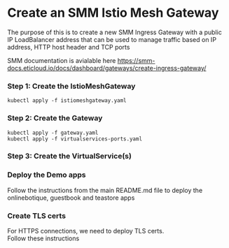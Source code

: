 # Create an SMM Istio Mesh Gateway

The purpose of this is to create a new SMM Ingress Gateway with a public IP LoadBalancer address that can be used to manage traffic based on IP address, HTTP host header and TCP ports


SMM documentation is avialable here
https://smm-docs.eticloud.io/docs/dashboard/gateways/create-ingress-gateway/


### Step 1: Create the IstioMeshGateway
```
kubectl apply -f istiomeshgateway.yaml
```

### Step 2: Create the Gateway
```
kubectl apply -f gateway.yaml
kubectl apply -f virtualservices-ports.yaml
```

### Step 3: Create the VirtualService(s)

### Deploy the Demo apps
Follow the instructions from the main README.md file to deploy the onlinebotique, guestbook and teastore apps

### Create TLS certs
For HTTPS connections, we need to deploy TLS certs.  
Follow these instructions
